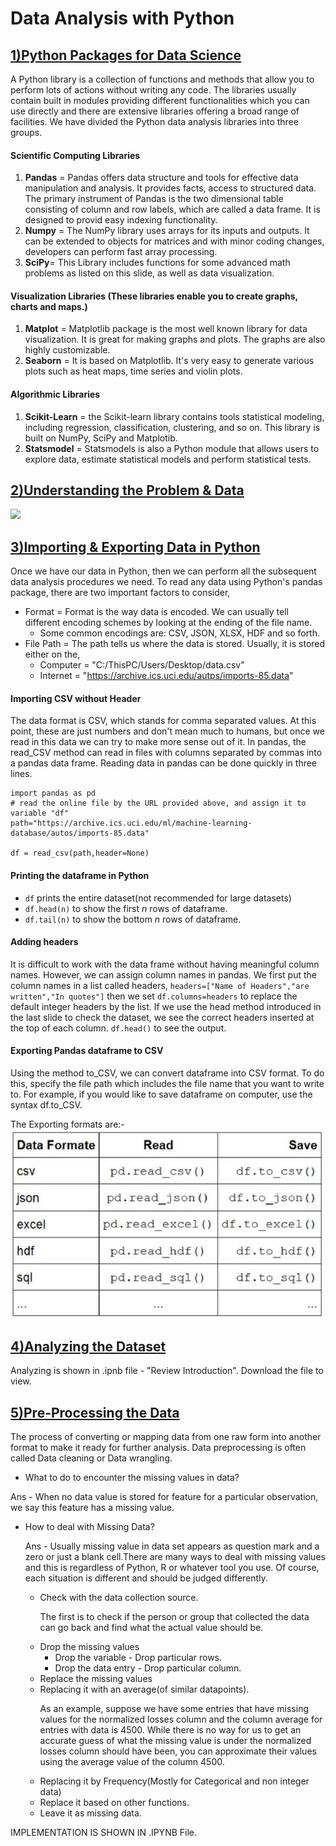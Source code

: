# Data Analysis with Python

## <u>1)Python Packages for Data Science</u>

A Python library is a collection of functions and methods that allow you to perform lots of actions without writing any code. 
The libraries usually contain built in modules providing different functionalities which you can use directly and there are extensive libraries offering a broad range of facilities. 
We have divided the Python data analysis libraries into three groups. 


#### Scientific Computing Libraries
  
  1) <b>Pandas</b> = Pandas offers data structure and tools for effective data manipulation and analysis. It provides facts, access to structured data. The primary instrument of Pandas is the two dimensional table consisting of column and row labels, which are called a data frame. It is designed to provid easy indexing functionality. 
  2) <b>Numpy</b> = The NumPy library uses arrays for its inputs and outputs. It can be extended to objects for matrices and with minor coding changes, developers can perform fast array processing.
  3) <b>SciPy</b>= This Library includes functions for some advanced math problems as listed on this slide, as well as data visualization.
 
#### Visualization Libraries (These libraries enable you to create graphs, charts and maps.)
  
  1) <b>Matplot</b> = Matplotlib package is the most well known library for data visualization. It is great for making graphs and plots. The graphs are also highly customizable.
  2) <b>Seaborn</b> = It is based on Matplotlib. It's very easy to generate various plots such as heat maps, time series and violin plots.

#### Algorithmic Libraries
  
  1) <b>Scikit-Learn</b> = the Scikit-learn library contains tools statistical modeling, including regression, classification, clustering, and so on. This library is built on NumPy, SciPy and Matplotib. 
  2) <b>Statsmodel</b> = Statsmodels is also a Python module that allows users to explore data, estimate statistical models and perform statistical tests. 

## <u>2)Understanding the Problem & Data</u>

<img src="https://miro.medium.com/max/1200/1*YPsZO50dIiEKpW9RqzqsTw.jpeg">


## <u>3)Importing & Exporting Data in Python</u>
Once we have our data in Python, then we can perform all the subsequent data analysis procedures we need.
To read any data using Python's pandas package, there are two important factors to consider,
* Format = Format is the way data is encoded. We can usually tell different encoding schemes by looking at the ending of the file name.
  * Some common encodings are: CSV, JSON, XLSX, HDF and so forth. 
* File Path = The path tells us where the data is stored. Usually, it is stored either on the, 
  * Computer = "C:/ThisPC/Users/Desktop/data.csv"
  * Internet = "https://archive.ics.uci.edu/autps/imports-85.data"


#### Importing CSV without Header
The data format is CSV, which stands for comma separated values. At this point, these are just numbers and don't mean much to humans, but once we read in this data we can try to make more sense out of it. In pandas, the read_CSV method can read in files with columns separated by commas into a pandas data frame. Reading data in pandas can be done quickly in three lines.

```
import pandas as pd
# read the online file by the URL provided above, and assign it to variable "df"
path="https://archive.ics.uci.edu/ml/machine-learning-database/autos/imports-85.data"

df = read_csv(path,header=None)
```

#### Printing the dataframe in Python
* `df` prints the entire dataset(not recommended for large datasets)
* `df.head(n)` to show the first <i>n</i> rows of dataframe.
* `df.tail(n)` to show the bottom <i>n</i> rows of dataframe.



#### Adding headers
It is difficult to work with the data frame without having meaningful column names. However, we can assign column names in pandas.
We first put the column names in a list called headers, 
`headers=["Name of Headers","are written","In quotes"]`
then we set `df.columns=headers` to replace the default integer headers by the list. 
If we use the head method introduced in the last slide to check the dataset, we see the correct headers inserted at the top of each column.
`df.head()` to see the output.

#### Exporting Pandas dataframe to CSV
Using the method to_CSV, we can convert dataframe into CSV format. To do this, specify the file path which includes the file name that you want to write to. For example, if you would like to save dataframe on computer, use the syntax df.to_CSV.

The Exporting formats are:-<br>
<img src="https://github.com/HariPrasad-1999/IBM-Data-Science-Professional-Certificate/blob/ad1166ff35754186760366e0fbe35dba0a4c19e8/Data%20Analysis%20with%20Python/pics/THEJ-AWS.PNG">

## <u>4)Analyzing the Dataset</u>
 Analyzing is shown in .ipnb file - "Review Introduction".
 Download the file to view.
 
 
## <u>5)Pre-Processing the Data</u>
The process of converting or mapping data from one raw form into another format to make it ready for further analysis. Data preprocessing is often called Data cleaning or Data wrangling.
* What to do to encounter the missing values in data?
   
Ans - When no data value is stored for feature for a particular observation, we say this feature has a missing value.
* How to deal with Missing Data?

  Ans - Usually missing value in data set appears as question mark and a zero or just a blank cell.There are many ways to deal with missing values and this is regardless of Python, R or whatever tool you use. Of course, each situation is different and should be judged differently.<br>
  * Check with the data collection source.
    <p>The first is to check if the person or group that collected the data can go back and find what the actual value should be.</p>
  * Drop the missing values
    * Drop the variable - Drop particular rows.
    * Drop the data entry - Drop particular column.
  * Replace the missing values 
  * Replacing it with an average(of similar datapoints).
      <p>As an example, suppose we have some entries that have missing values for the normalized losses column and the column average for entries with data is 4500. While there is no way for us to get an accurate guess of what the missing value is under the normalized losses column should have been, you can approximate their values using the average value of the column 4500.</p> 
  * Replacing it by Frequency(Mostly for Categorical and non integer data)
  * Replace it based on other functions.
  * Leave it as missing data.

IMPLEMENTATION IS SHOWN IN .IPYNB File.
